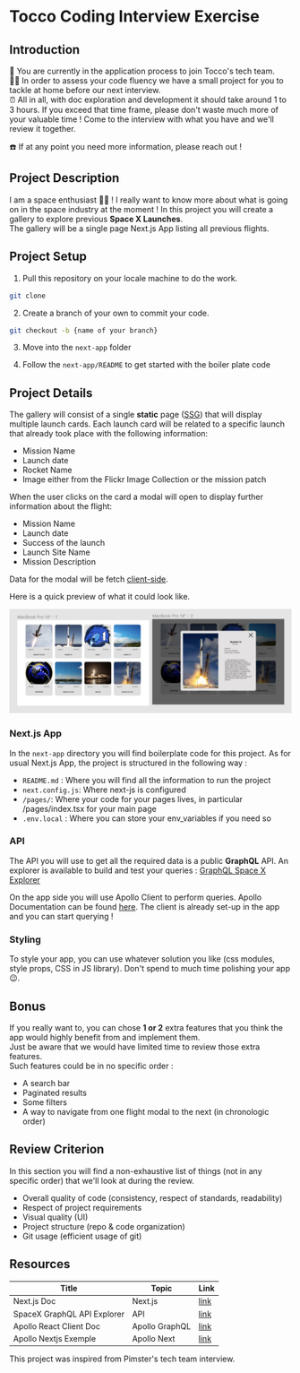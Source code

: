 # Tocco Coding Interview Exercise

## Introduction

🚀 You are currently in the application process to join Tocco's tech team.   
👨‍💻 In order to assess your code fluency we have a small project for you to tackle at home before our next interview.  
⏰ All in all, with doc exploration and development it should take around 1 to 3 hours.
If you exceed that time frame, please don't waste much more of your valuable time ! Come to the interview with what you have and we'll review it together.

☎️ If at any point you need more information, please reach out !

## Project Description

I am a space enthusiast 🧑‍🚀 ! I really want to know more about what is going on in the space industry at the moment !
In this project you will create a gallery to explore previous **Space X Launches**.  
The gallery will be a single page Next.js App listing all previous flights.

## Project Setup

1. Pull this repository on your locale machine to do the work.

```bash
git clone
```

2. Create a branch of your own to commit your code.

```bash
git checkout -b {name of your branch}
```

3. Move into the `next-app` folder

4. Follow the `next-app/README` to get started with the boiler plate code

## Project Details

The gallery will consist of a single **static** page ([SSG](https://nextjs.org/docs/basic-features/data-fetching/overview)) that will display multiple launch cards. Each launch card will be related to a specific launch that already took place with the following information:

- Mission Name
- Launch date
- Rocket Name
- Image either from the Flickr Image Collection or the mission patch

When the user clicks on the card a modal will open to display further information about the flight:

- Mission Name
- Launch date
- Success of the launch
- Launch Site Name
- Mission Description

Data for the modal will be fetch [client-side](https://nextjs.org/docs/basic-features/data-fetching/overview).

Here is a quick preview of what it could look like.

![Screenshot exemple](/assets/screen.jpg)

### Next.js App

In the `next-app` directory you will find boilerplate code for this project.
As for usual Next.js App, the project is structured in the following way :

- `README.md` : Where you will find all the information to run the project
- `next.config.js`: Where next-js is configured
- `/pages/`: Where your code for your pages lives, in particular /pages/index.tsx for your main page
- `.env.local` : Where you can store your env_variables if you need so

### API

The API you will use to get all the required data is a public **GraphQL** API.
An explorer is available to build and test your queries : [GraphQL Space X Explorer](https://api.spacex.land/graphql/)

On the app side you will use Apollo Client to perform queries. Apollo Documentation can be found [here](https://www.apollographql.com/docs/react). The client is already set-up in the app and you can start querying !

### Styling

To style your app, you can use whatever solution you like (css modules, style props, CSS in JS library). Don't spend to much time polishing your app 😉.

## Bonus

If you really want to, you can chose **1 or 2** extra features that you think the app would highly benefit from and implement them.  
Just be aware that we would have limited time to review those extra features.  
Such features could be in no specific order :

- A search bar
- Paginated results
- Some filters
- A way to navigate from one flight modal to the next (in chronologic order)

## Review Criterion

In this section you will find a non-exhaustive list of things (not in any specific order) that we'll look at during the review.

- Overall quality of code (consistency, respect of standards, readability)
- Respect of project requirements
- Visual quality (UI)
- Project structure (repo & code organization)
- Git usage (efficient usage of git)

## Resources

| Title                       | Topic          | Link                                                                     |
| --------------------------- | -------------- | ------------------------------------------------------------------------ |
| Next.js Doc                 | Next.js        | [link](https://nextjs.org/docs/getting-started)                          |
| SpaceX GraphQL API Explorer | API            | [link](https://api.spacex.land/graphql)                                  |
| Apollo React Client Doc     | Apollo GraphQL | [link](https://www.apollographql.com/docs/react)                         |
| Apollo Nextjs Exemple       | Apollo Next    | [link](https://github.com/vercel/next.js/tree/main/examples/with-apollo) |


This project was inspired from Pimster's tech team interview. 